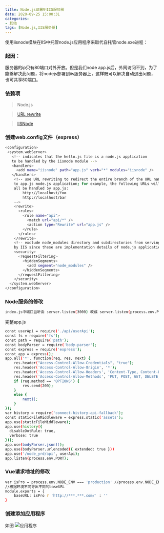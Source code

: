 ```yaml
---
title: Node.js部署到IIS服务器
date: 2020-09-25 15:00:31
categories:
- 其他
tags: [Node.js,IIS服务器]
---
```

使用iisnode模块在IIS中托管node.js应用程序来取代自托管node.exe进程：
### 起因：
服务器的ip只有80端口对外开放。但是我们node app.js后，外网访问不到，为了能够解决此问题，将nodejs部署到iis服务器上，这样既可以解决自动退出问题，也可共享80端口。
### 依赖项
>Node.js

><a href="urlrewrit2.exe">URL rewrite</a>

><a href="iisnode-full-v0.2.21-x64.msi">IISNode</a>

### 创建web.config文件（express）
```bash
<configuration>
 <system.webServer>
   <!-- indicates that the hello.js file is a node.js application 
   to be handled by the iisnode module -->
   <handlers>
     <add name="iisnode" path="app.js" verb="*" modules="iisnode" />
   </handlers>
    <!-- use URL rewriting to redirect the entire branch of the URL namespace
    to app.js node.js application; for example, the following URLs will 
    all be handled by app.js:
        http://localhost/foo
        http://localhost/bar
    -->
    <rewrite>
      <rules>
        <rule name="api">
          <match url="api/*" />
          <action type="Rewrite" url="app.js" />
        </rule>
      </rules>
    </rewrite>
    <!-- exclude node_modules directory and subdirectories from serving
    by IIS since these are implementation details of node.js applications -->
    <security>
      <requestFiltering>
        <hiddenSegments>
          <add segment="node_modules" />
        </hiddenSegments>
      </requestFiltering>
    </security>    
  </system.webServer>
</configuration>
```

### Node服务的修改
```bash
index.js中端口监听由 server.listen(3000) 改成 server.listen(process.env.PORT)
```

完整app.js
```bash
const userApi = require('./api/userApi');
const fs = require('fs');
const path = require('path');
const bodyParser = require('body-parser');
const express = require('express');
const app = express();
app.all('*', function(req, res, next) {
    res.header("Access-Control-Allow-Credentials", "true");
    res.header('Access-Control-Allow-Origin', '*');
    res.header('Access-Control-Allow-Headers', 'Content-Type, Content-Length, Authorization, Accept, X-Requested-With,loginedtoken');
    res.header('Access-Control-Allow-Methods', 'PUT, POST, GET, DELETE, OPTIONS');
    if (req.method == 'OPTIONS') {
        res.send(200);
    }
    else {
        next();
    }
});
var history = require('connect-history-api-fallback');
const staticFileMiddleware = express.static('assets');
app.use(staticFileMiddleware);
app.use(history({
  disableDotRule: true,
  verbose: true
}));
app.use(bodyParser.json());
app.use(bodyParser.urlencoded({ extended: true }))
app.use('/node_yrd/api', userApi);
app.listen(process.env.PORT);
```

### Vue请求地址的修改

```bash
var isPro = process.env.NODE_ENV === 'production' //process.env.NODE_ENV用于区分是生产环境还是开发环境
//根据环境不同导出不同的baseURL
module.exports = {
    baseURL: isPro ? 'http://***.***.com/' : ''
}
```

### 创建添加应用程序
如图
![应用程序](1.png)

